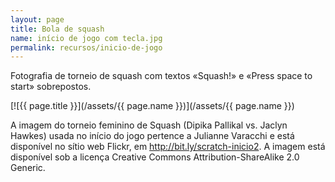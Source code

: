 ```yaml
---
layout: page
title: Bola de squash
name: início de jogo com tecla.jpg
permalink: recursos/inicio-de-jogo
---
```

Fotografia de torneio de squash com textos «Squash!» e «Press space to start» sobrepostos.

[![{{ page.title }}](/assets/{{ page.name }})](/assets/{{ page.name }})

A imagem do torneio feminino de Squash (Dipika Pallikal vs. Jaclyn Hawkes) usada no início do jogo pertence a Julianne Varacchi e está disponível no sítio web Flickr, em <http://bit.ly/scratch-inicio2>. A imagem está disponível sob a licença Creative Commons Attribution-ShareAlike 2.0 Generic.